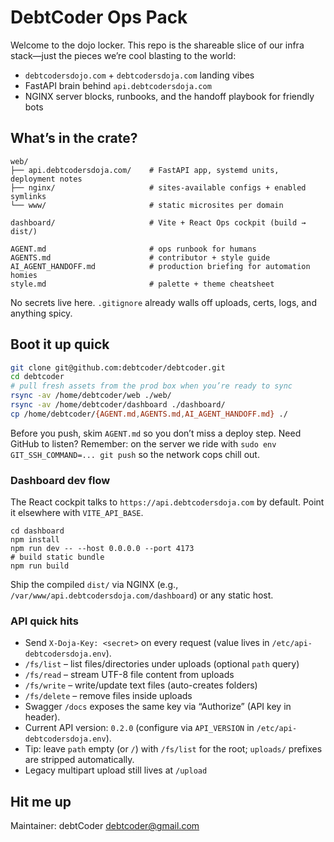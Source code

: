 # DebtCoder Ops Pack

Welcome to the dojo locker. This repo is the shareable slice of our infra stack—just the pieces we’re cool blasting to the world:

- `debtcodersdojo.com` + `debtcodersdoja.com` landing vibes
- FastAPI brain behind `api.debtcodersdoja.com`
- NGINX server blocks, runbooks, and the handoff playbook for friendly bots

## What’s in the crate?
```
web/
├── api.debtcodersdoja.com/    # FastAPI app, systemd units, deployment notes
├── nginx/                     # sites-available configs + enabled symlinks
└── www/                       # static microsites per domain

dashboard/                     # Vite + React Ops cockpit (build → dist/)

AGENT.md                       # ops runbook for humans
AGENTS.md                      # contributor + style guide
AI_AGENT_HANDOFF.md            # production briefing for automation homies
style.md                       # palette + theme cheatsheet
```
No secrets live here. `.gitignore` already walls off uploads, certs, logs, and anything spicy.

## Boot it up quick
```bash
git clone git@github.com:debtcoder/debtcoder.git
cd debtcoder
# pull fresh assets from the prod box when you’re ready to sync
rsync -av /home/debtcoder/web ./web/
rsync -av /home/debtcoder/dashboard ./dashboard/
cp /home/debtcoder/{AGENT.md,AGENTS.md,AI_AGENT_HANDOFF.md} ./
```

Before you push, skim `AGENT.md` so you don’t miss a deploy step. Need GitHub to listen? Remember: on the server we ride with
`sudo env GIT_SSH_COMMAND=... git push` so the network cops chill out.

### Dashboard dev flow
The React cockpit talks to `https://api.debtcodersdoja.com` by default. Point it elsewhere with `VITE_API_BASE`.

```
cd dashboard
npm install
npm run dev -- --host 0.0.0.0 --port 4173
# build static bundle
npm run build
```

Ship the compiled `dist/` via NGINX (e.g., `/var/www/api.debtcodersdoja.com/dashboard`) or any static host.

### API quick hits
- Send `X-Doja-Key: <secret>` on every request (value lives in `/etc/api-debtcodersdoja.env`).
- `/fs/list` – list files/directories under uploads (optional `path` query)
- `/fs/read` – stream UTF-8 file content from uploads
- `/fs/write` – write/update text files (auto-creates folders)
- `/fs/delete` – remove files inside uploads
- Swagger `/docs` exposes the same key via “Authorize” (API key in header).
- Current API version: `0.2.0` (configure via `API_VERSION` in `/etc/api-debtcodersdoja.env`).
- Tip: leave `path` empty (or `/`) with `/fs/list` for the root; `uploads/` prefixes are stripped automatically.
- Legacy multipart upload still lives at `/upload`

## Hit me up
Maintainer: debtCoder <debtcoder@gmail.com>
